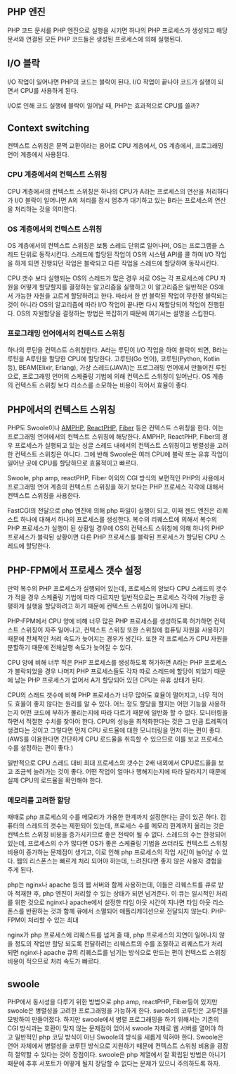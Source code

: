 ## PHP 엔진

PHP 코드 문서를 PHP 엔진으로 실행을 시키면 하나의 PHP 프로세스가 생성되고 해당 문서와 연결된 모든 PHP 코드들은 생성된 프로세스에 의해 실행된다.

## I/O 블락

I/O 작업이 일어나면 PHP의 코드는 블락이 된다. I/O 작업이 끝나야 코드가 실행이 되면서 CPU를 사용하게 된다.

I/O로 인해 코드 실행에 블락이 일어날 때, PHP는 효과적으로 CPU를 쓸까?

## Context switching

컨텍스트 스위칭은 문맥 교환이라는 용어로 CPU 계층에서, OS 계층에서, 프로그래밍 언어 계층에서 사용된다.

### CPU 계층에서의 컨텍스트 스위칭

CPU 계층에서의 컨텍스트 스위칭은 하나의 CPU가 A라는 프로세스의 연산을 처리하다가 I/O 블락이 일어나면 A의 처리를 잠시 멈추가 대기하고 있는 B라는 프로세스의 연산을 처리하는 것을 의미한다.

### OS 계층에서의 컨텍스트 스위칭

OS 계층에서의 컨텍스트 스위칭은 보통 스레드 단위로 일어나며, OS는 프로그램을 스레드 단위로 동작시킨다. 스레드에 할당된 작업이 OS의 시스템 API를 콜 하여 I/O 작업을 하게 되면 진행되던 작업은 블락되고 다른 작업을 스레드에 할당하여 동작시킨다.

CPU 갯수 보다 실행되는 OS의 스레드가 많은 경우 서로 OS는 각 프로세스에 CPU 자원을 어떻게 할당할지를 결정하는 알고리즘을 실행하고 이 알고리즘은 일반적은 OS에서 가능한 자원을 고르게 할당하려고 한다. 따라서 한 번 블락된 작업이 무한정 블락되는 것이 아니라 OS의 알고리즘에 따라 I/O 작업이 끝나면 다시 재할당되어 작업이 진행된다. OS의 자원할당을 결정하는 방법은 복잡하기 때문에 여기서는 설명을 스킵한다.

### 프로그래밍 언어에서의 컨텍스트 스위칭

하나의 루틴을 컨텍스트 스위칭한다. A라는 루틴이 I/O 작업을 하여 블락이 되면, B라는 루틴을 A루틴을 할당한 CPU에 할당한다. 고루틴(Go 언어), 코루틴(Python, Kotlin 등), BEAM(Elixir, Erlang), 가상 스레드(JAVA)는 프로그래밍 언어에서 만들어진 루틴으로, 프로그래밍 언어의 스케쥴링 기법에 의해 컨텍스트 스위칭이 일어난다. OS 계층의 컨텍스트 스위칭 보다 리소스를 소모하는 비용이 적어서 효율이 좋다.

## PHP에서의 컨텍스트 스위칭

PHP도 Swoole이나 [AMPHP](https://amphp.org/), [ReactPHP](https://reactphp.org/), [Fiber](https://www.php.net/manual/en/language.fibers.php) 등은 컨텍스트 스위칭을 한다. 이는 프로그래밍 언어에서의 컨텍스트 스위칭에 해당한다. AMPHP, ReactPHP, Fiber의 경우 프로세스가 실행되고 있는 싱글 스레드 내에서의 컨텍스트 스위칭이고 병렬성을 고려한 컨텍스트 스위칭은 아니다. 그에 반해 Swoole은 여러 CPU에 블락 또는 유휴 작업이 일어난 곳에 CPU를 할당하므로 효율적이고 빠르다.

Swoole, php amp, reactPHP, Fiber 이외의 CGI 방식의 보편적인 PHP의 사용에서 프로그래밍 언어 계층의 컨텍스트 스위칭을 하기 보다는 PHP 프로세스 각각에 대해서 컨텍스트 스위칭을 사용한다.

FastCGI의 전달으로 php 엔진에 의해 php 파일이 실행이 되고, 이때 젠드 엔진은 리퀘스트 하나에 대해서 하나의 프로세스를 생성한다. 복수의 리퀘스트에 의해서 복수의 PHP 프로세스가 실행이 된 상황일 경우에 OS의 컨텍스트 스위칭에 의해 하나의 PHP 프로세스가 블락된 상황이면 다른 PHP 프로세스를 블락된 프로세스가 할당된 CPU 스레드에 할당한다.

## PHP-FPM에서 프로세스 갯수 설정

만약 복수의 PHP 프로세스가 실행되어 있는데, 프로세스의 양보다 CPU 스레드의 갯수가 적을 경우 스케쥴링 기법에 따라 다르지만 일반적으로는 프로세스 각각에 가능한 공평하게 실행을 할당하려고 하기 때문에 컨텍스트 스위칭이 일어나게 된다.

PHP-FPM에서 CPU 양에 비해 너무 많은 PHP 프로세스를 생성하도록 허가하면 컨텍스트 스위칭이 자주 일어나고, 컨텍스트 스위칭 또한 스위칭에 컴퓨팅 자원을 사용하기 때문에 전체적인 처리 속도가 늦어지는 경우가 생긴다. 또한 각 프로세스가 CPU 자원을 분할하기 때문에 전체실행 속도가 늦어질 수 있다.

CPU 양에 비해 너무 적은 PHP 프로세스를 생성하도록 허가하면 A라는 PHP 프로세스가 블락되었을 경우 나머지 PHP 프로세스들도 각자 따로 스레드에 할당이 되었기 때문에 남는 PHP 프로세스가 없어서 A가 할당되어 있던 CPU는 유휴 상태가 된다.

CPU의 스래드 갯수에 비해 PHP 프로세스가 너무 많아도 효율이 떨어지고, 너무 적어도 효율이 좋지 않다는 원리를 알 수 있다. 어느 정도 할당을 할지는 어떤 기능을 사용하는지 어떤 코드에 부하가 몰리는지에 따라 다르기 때문에 일반화 할 수 없다. 모니터링을 하면서 적절한 수치를 찾아야 한다. CPU의 성능을 최적화한다는 것은 그 만큼 트레픽이 생겼다는 것이고 그렇다면 먼저 CPU 로드율에 대한 모니터링을 먼저 하는 편이 좋다. (AWS를 이용한다면 간단하게 CPU 로드율을 취득할 수 있으므로 이를 보고 프로세스 수를 설정하는 편이 좋다.)

일반적으로 CPU 스레드 대비 최대 프로세스의 갯수는 2배 내외에서 CPU로드율을 보고 조금씩 늘려가는 것이 좋다. 어떤 작업이 얼마나 행해지는지에 따라 달라지기 때문에 실제 CPU의 로드율을 확인해야 한다.

### 메모리를 고려한 할당

때때로 php 프로세스의 수를 메모리가 가용한 한계까지 설정한다는 글이 있곤 하다. 컴퓨터의 스레드의 갯수는 제한되어 있는데, 프로세스 수를 메모리 한계까지 올리는 것은 컨텍스트 스위칭 비용을 증가시키므로 좋은 전략이 될 수 없다. 스레드의 수는 한정되어 있는데, 프로세스의 수가 많다면 OS가 좋은 스케쥴링 기법을 쓰더라도 컨텍스트 스위칭 비용이 증가하는 문제점이 생기고, 이로 인해 php 프로세스의 작업 시간이 늘어날 수 있다. 웹의 리스폰스는 빠르게 처리 되어야 하는데, 느려진다면 좋지 않은 사용자 경험을 주게 된다.

php는 nginx나 apache 등의 웹 서버와 함께 사용하는데, 이들은 리퀘스트를 큐로 받아 적재한 후, php 엔진이 처리할 수 있는 상태가 되면 넘겨준다. 이 큐는 일시적인 처리를 위한 것으로 nginx나 apache에서 설정한 타임 아웃 시간이 지나면 타임 아웃 리스폰스를 반환하는 것과 함께 큐에서 소멸되어 애플리케이션으로 전달되지 않는다. PHP-FPM이 처리할 수 있는 최대 

nginx가 php 프로세스에 리퀘스트를 넘겨 줄 때, php 프로세스의 지연이 일어나지 않을 정도의 작업만 할당 되도록 전달하려는 리퀘스트의 수를 조절하고 리퀘스트가 처리 되면 nginx나 apache 큐의 리퀘스트를 넘기는 방식으로 만드는 편이 컨텍스트 스위칭 비용이 적으므로 처리 속도가 빠르다.

## swoole

PHP에서 동시성을 다루기 위한 방법으로 php amp, reactPHP, Fiber등이 있지만 swoole은 병렬성을 고려한 프로그래밍을 가능하게 한다. swoole의 코루틴은 고루틴을 모방하여 만들어졌다. 하지만 swoole에서 병렬 프로그래밍을 하기 위해서는 기존의 CGI 방식과는 호환이 맞지 않는 문제점이 있어서 swoole 자체로 웹 서버를 열어야 하고 일반적인 php 코딩 방식이 아닌 Swoole의 방식을 새롭게 익혀야 한다. Swoole은 언어 자체에서 병렬성을 코루틴 방식으로 지원하기 때문에 컨텍스트 스위칭 비용을 굉장히 절약할 수 있다는 것이 장점이다. swoole은 php 계열에서 잘 확립된 방법은 아니기 때문에 추후 서포트가 어떻게 될지 장담할 수 없다는 문제가 있으니 주의하도록 하자.
